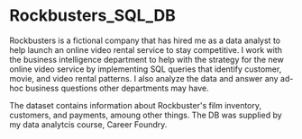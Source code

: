 # Rockbusters_SQL_DB
Rockbusters is a fictional company that has hired me as a data analyst to help launch an online video rental service to stay competitive. I work with the business intelligence department to help with the strategy for the new online video service by implementing SQL queries that identify customer, movie, and video rental patterns. I also analyze the data and answer any ad-hoc business questions other departments may have.

The dataset contains information about Rockbuster's film inventory, customers, and payments, amoung other things. The DB was supplied by my data analytcis course, Career Foundry.
